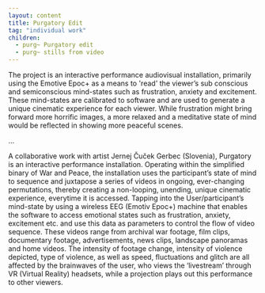 ```yaml
---
layout: content
title: Purgatory Edit
tag: "individual work"
children:
  - purg~ Purgatory edit
  - purg~ stills from video
---
```

The project is an interactive performance audiovisual installation, primarily using the Emotive Epoc+ as a means to 'read' the viewer’s sub conscious and semiconscious mind-states such as frustration, anxiety and excitement. These mind-states are calibrated to software and are used to generate a unique cinematic experience for each viewer. While frustration might bring forward more horrific images, a more relaxed and a meditative state of mind would be reflected in showing more peaceful scenes.

...

A collaborative work with artist Jernej Čuček Gerbec (Slovenia), Purgatory is an interactive performance installation. Operating within the simplified binary of War and Peace, the installation uses the participant’s state of mind to sequence and juxtapose a series of videos in ongoing, ever-changing permutations, thereby creating a non-looping, unending, unique cinematic experience, everytime it is accessed. Tapping into the User/participant’s mind-state by using a wireless EEG (Emotiv Epoc+) machine that enables the software to access emotional states such as frustration, anxiety, excitement etc. and use this data as parameters to control the flow of video sequence. These videos range from archival war footage, film clips, documentary footage, advertisements, news clips, landscape panoramas and home videos. The intensity of footage change, intensity of violence depicted, type of violence, as well as speed, fluctuations and glitch are all affected by the brainwaves of the user, who views the ‘livestream’ through VR (Virtual Reality) headsets, while a projection plays out this performance to other viewers.
